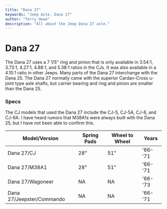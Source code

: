 ```yaml
---
title: "Dana 27"
keywords: "Jeep Axle, Dana 27"
author: "Terry Howe"
description: "All about the Jeep Dana 27 axle."
---
```

# Dana 27

The Dana 27 uses a 7 1/5" ring and pinion that is only available in 3.54:1, 3.73:1, 4.27:1, 4.88:1, and 5.38:1 ratios in the CJs. It was also available in a 4.10:1 ratio in other Jeeps. Many parts of the Dana 27 interchange with the Dana 25. The Dana 27 normally came with the superior Cardan-Cross u-joint type axle shafts, but carrier bearing and ring and pinion are smaller than the Dana 25.

### Specs

The CJ models that used the Dana 27 include the CJ-5, CJ-5A, CJ-6, and CJ-6A. I have heard rumors that M38A1s were always built with the Dana 25, but I have not been able to confirm this.

| Model/Version             | Spring Pads | Wheel to Wheel | Years   |
|---------------------------|-------------|----------------|---------|
| Dana 27/CJ                | 28"         | 51"            | '66-'71 |
| Dana 27/M38A1             | 28"         | 51"            | '66-'71 |
| Dana 27/Wagoneer          | NA          | NA             | '66-'73 |
| Dana 27/Jeepster/Commando | NA          | NA             | '66-'71 |